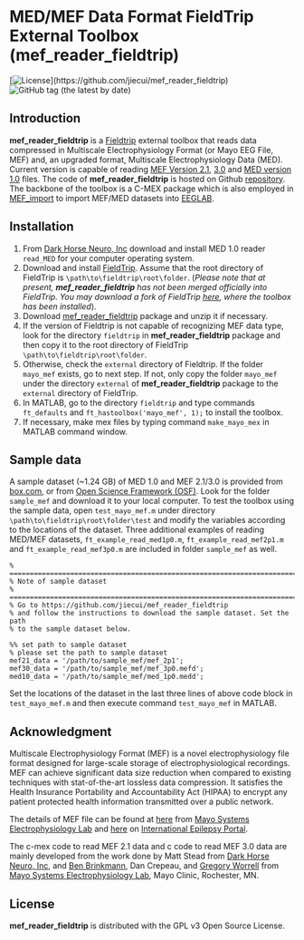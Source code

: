 MED/MEF Data Format FieldTrip External Toolbox (mef_reader_fieldtrip)
=====================================================================

[![License](https://img.shields.io/github/license/jiecui/mef_reader_fieldtrip.svg?)](https://github.com/jiecui/mef_reader_fieldtrip)
![GitHub tag (the latest by date)](https://img.shields.io/github/v/tag/jiecui/mef_reader_fieldtrip)

Introduction
------------

**mef_reader_fieldtrip** is a [Fieldtrip](http://www.fieldtriptoolbox.org/) external toolbox that reads data compressed in Multiscale Electrophysiology Format (or Mayo EEG File, MEF) and, an upgraded format, Multiscale Electrophysiology Data (MED).
Current version is capable of reading [MEF Version 2.1](https://github.com/benbrinkmann/mef_lib_2_1), [3.0](https://msel.mayo.edu/codes.html) and [MED version 1.0](http://darkhorseneuro.com/) files.
The code of **mef_reader_fieldtrip** is hosted on Github [repository](https://github.com/jiecui/mef_reader_fieldtrip).
The backbone of the toolbox is a C-MEX package which is also employed in [MEF_import](https://github.com/jiecui/MEF_import) to import MEF/MED datasets into [EEGLAB](https://sccn.ucsd.edu/eeglab/index.php).

Installation
------------

1. From [Dark Horse Neuro, Inc](http://darkhorseneuro.com/) download and install MED 1.0 reader `read_MED` for your computer operating system.
1. Download and install [FieldTrip](https://github.com/fieldtrip/fieldtrip). Assume that the root directory of FieldTrip is `\path\to\fieldtrip\root\folder`.
(_Please note that at present, **mef_reader_fieldtrip** has not been merged officially into FieldTrip.
You may download a fork of FieldTrip [here](https://github.com/jiecui/fieldtrip/tree/master), where the toolbox has been installed_).
1. Download [mef_reader_fieldtrip](https://github.com/jiecui/mef_reader_fieldtrip) package and unzip it if necessary.
1. If the version of Fieldtrip is not capable of recognizing MEF data type, look for the directory `fieldtrip` in **mef_reader_fieldtrip** package and then copy it to the root directory of FieldTrip `\path\to\fieldtrip\root\folder`.
1. Otherwise, check the `external` directory of Fieldtrip. If the folder `mayo_mef` exists, go to next step. If not, only copy the folder `mayo_mef` under the directory `external` of **mef_reader_fieldtrip** package to the `external` directory of FieldTrip.
1. In MATLAB, go to the directory `fieldtrip` and type commands `ft_defaults` and `ft_hastoolbox('mayo_mef', 1);` to install the toolbox. 
1. If necessary, make mex files by typing command `make_mayo_mex` in MATLAB command window.

Sample data
-----------

A sample dataset (~1.24 GB) of MED 1.0 and MEF 2.1/3.0 is provided from [box.com](https://app.box.com/s/wwkdwl51joavrblu40v075bz2gb5fwrf), or from [Open Science Framework (OSF)](https://osf.io/q7hwe/?view_only=b30ab1f63fb041aea9b1155f71a4751a).
Look for the folder `sample_mef` and download it to your local computer.
To test the toolbox using the sample data, open `test_mayo_mef.m` under directory `\path\to\fieldtrip\root\folder\test` and modify the variables according to the locations of the dataset.
Three additional examples of reading MED/MEF datasets, `ft_example_read_med1p0.m`, `ft_example_read_mef2p1.m` and `ft_example_read_mef3p0.m` are included in folder `sample_mef` as well.

    % =========================================================================
    % Note of sample dataset
    % =========================================================================
    % Go to https://github.com/jiecui/mef_reader_fieldtrip
    % and follow the instructions to download the sample dataset. Set the path
    % to the sample dataset below.
    
    %% set path to sample dataset
    % please set the path to sample dataset
    mef21_data = '/path/to/sample_mef/mef_2p1';
    mef30_data = '/path/to/sample_mef/mef_3p0.mefd';
    med10_data = '/path/to/sample_mef/med_1p0.medd';

Set the locations of the dataset in the last three lines of above code block in `test_mayo_mef.m` and then execute command `test_mayo_mef` in MATLAB.

Acknowledgment
--------------
Multiscale Electrophysiology Format (MEF) is a novel electrophysiology file format designed for large-scale storage of electrophysiological recordings.
MEF can achieve significant data size reduction when compared to existing techniques with stat-of-the-art lossless data compression.
It satisfies the Health Insurance Portability and Accountability Act (HIPAA) to encrypt any patient protected health information transmitted over a public network.

The details of MEF file can be found at [here](https://www.mayo.edu/research/labs/epilepsy-neurophysiology/mef-example-source-code) from [Mayo Systems Electrophysiology Lab](http://msel.mayo.edu/) and [here](https://main.ieeg.org/?q=node/28) on [International Epilepsy Portal](https://main.ieeg.org). 

The c-mex code to read MEF 2.1 data and c code to read MEF 3.0 data are mainly developed from the work done by Matt Stead from [Dark Horse Neuro, Inc](http://darkhorseneuro.com/), and [Ben Brinkmann](https://github.com/benbrinkmann/mef_lib_2_1), Dan Crepeau, and [Gregory Worrell](https://www.mayo.edu/research/faculty/worrell-gregory-a-m-d-ph-d/bio-00027235) from [Mayo Systems Electrophysiology Lab](https://msel.mayo.edu/codes.html), Mayo Clinic, Rochester, MN.

License
-------
**mef_reader_fieldtrip** is distributed with the GPL v3 Open Source License.
